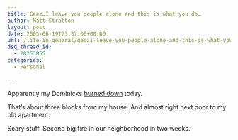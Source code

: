 ```yaml
---
title: Geez…I leave you people alone and this is what you do…
author: Matt Stratton
layout: post
date: 2005-06-19T23:37:00+00:00
url: /life-in-general/geezi-leave-you-people-alone-and-this-is-what-you-do-2
dsq_thread_id:
  - 28253855
categories:
  - Personal

---
```

Apparently my Dominicks [burned down][1] today.

That&#8217;s about three blocks from my house. And almost right next door to my old apartment.

Scary stuff. Second big fire in our neighborhood in two weeks.

 [1]: http://www.chicagotribune.com/news/local/chi-050619blaze,1,5157711.story?coll=chi-news-hed